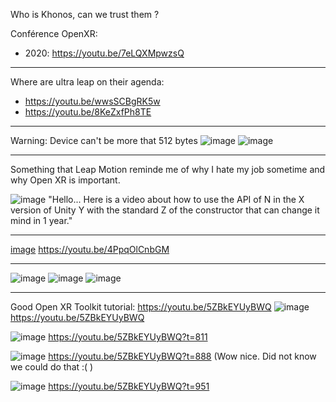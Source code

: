 
Who is Khonos, can we trust them ?


Conférence OpenXR:
- 2020: https://youtu.be/7eLQXMpwzsQ

---------------------------------------

Where are ultra leap on their agenda:
- https://youtu.be/wwsSCBgRK5w
- https://youtu.be/8KeZxfPh8TE


----------------
Warning: Device can't be more that 512 bytes
![image](https://user-images.githubusercontent.com/20149493/174652652-ea3ecb46-2d6b-43aa-b84c-55cd657da595.png)
![image](https://user-images.githubusercontent.com/20149493/174654507-0740152f-f356-453f-b1fc-b6c110559dd6.png)


---------------

Something that Leap Motion reminde me of why I hate my job sometime and why Open XR is important.

![image](https://user-images.githubusercontent.com/20149493/174671690-2ca7360c-357e-490a-b97b-bff2974eb05e.png)
"Hello... Here is a video about how to use the API of N in the X version of Unity Y with the standard Z of the constructor that can change it mind in 1 year."


-----------------

[image](https://user-images.githubusercontent.com/20149493/174672730-b22392a1-bda1-4bb3-a13d-2d13b82e68df.png)
https://youtu.be/4PpqOlCnbGM


-------------------------
![image](https://user-images.githubusercontent.com/20149493/174685080-1e393ec9-3263-46b1-8ef6-c7cf77db8932.png)
![image](https://user-images.githubusercontent.com/20149493/174685125-0778468b-4979-4412-9f0c-63ee3b0263e3.png)
![image](https://user-images.githubusercontent.com/20149493/174685165-fe9e5568-2523-4c19-948b-3974205445c7.png)





------------------------------

Good Open XR Toolkit tutorial: https://youtu.be/5ZBkEYUyBWQ
![image](https://user-images.githubusercontent.com/20149493/174686532-8ddfa693-7d4e-4a4f-820b-9faae4c65287.png)
https://youtu.be/5ZBkEYUyBWQ


![image](https://user-images.githubusercontent.com/20149493/174687014-bae0a408-1f1c-4c60-962d-aa8d09e676ba.png)
https://youtu.be/5ZBkEYUyBWQ?t=811

![image](https://user-images.githubusercontent.com/20149493/174687187-62ed6171-5370-4ca6-ae08-651a944e7919.png)
https://youtu.be/5ZBkEYUyBWQ?t=888
(Wow nice. Did not know we could do that :( )

![image](https://user-images.githubusercontent.com/20149493/174687280-9c7bf47b-e5b2-48f0-b9c6-40ab8a8a96f6.png)
https://youtu.be/5ZBkEYUyBWQ?t=951
